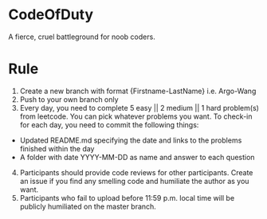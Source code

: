 # CodeOfDuty
A fierce, cruel battleground for noob coders.

# Rule
1. Create a new branch with format {Firstname-LastName} i.e. Argo-Wang
2. Push to your own branch only
3. Every day, you need to complete 5 easy || 2 medium || 1 hard problem(s) from leetcode. You can pick whatever problems you want. To check-in for each day, you need to commit the following things:
* Updated README.md specifying the date and links to the problems finished within the day
* A folder with date YYYY-MM-DD as name and answer to each question
4. Participants should provide code reviews for other participants. Create an issue if you find any smelling code and humiliate the author as you want.
5. Participants who fail to upload before 11:59 p.m. local time will be publicly humiliated on the master branch.
